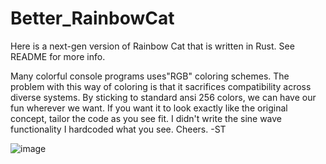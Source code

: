 # Better_RainbowCat
Here is a next-gen version of Rainbow Cat that is written in Rust. See README for more info.

Many colorful console programs uses"RGB" coloring schemes. The problem with this way of coloring is that it sacrifices compatibility across diverse systems. By sticking to standard ansi 256 colors, we can have our fun wherever we want. If you want it to look exactly like the original concept, tailor the code as you see fit. I didn't write the sine wave functionality I hardcoded what you see. Cheers. -ST

![image](https://github.com/STashakkori/Better_RainbowCat/assets/4257899/ed117183-c190-4104-b320-25be633eef37)
